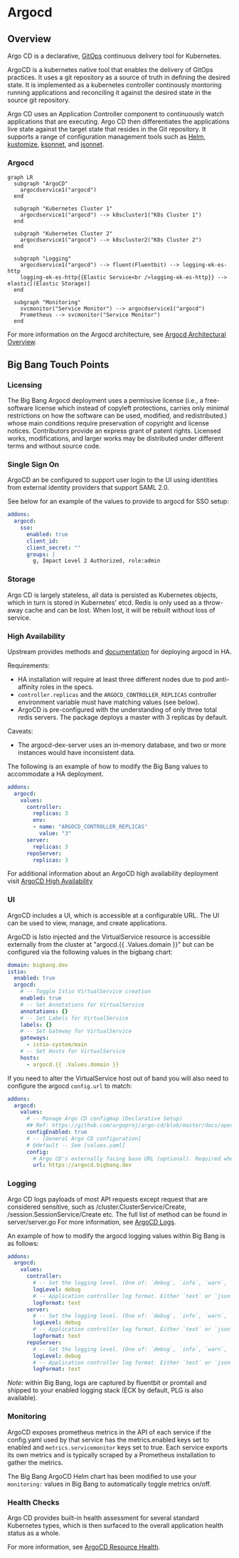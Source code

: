 # Argocd

## Overview

Argo CD is a declarative, [GitOps](https://www.gitops.tech/) continuous delivery tool for Kubernetes.

ArgoCD is a kubernetes native tool that enables the delivery of GitOps practices.  It uses a git repository as a source of truth in defining the desired state.  It is implemented as a kubernetes controller continously montoring running applications and reconciling it against the desired state in the source git repository.


Argo CD uses an Application Controller component to continuously watch applications that are executing.  Argo CD then differentiates the applications live state against the target state that resides in the Git repository. It supports a range of configuration management tools such as [Helm](https://helm.sh/), [kustomize](https://kustomize.io/), [ksonnet](https://ksonnet.io/get-started/), and [jsonnet](https://jsonnet.org/).

### Argocd

```mermaid
graph LR
  subgraph "ArgoCD"
    argocdservice1("argocd")
  end

  subgraph "Kubernetes Cluster 1"
    argocdservice1("argocd") --> k8scluster1("K8s Cluster 1")
  end

  subgraph "Kubernetes Cluster 2"
    argocdservice1("argocd") --> k8scluster2("K8s Cluster 2")
  end

  subgraph "Logging"
    argocdservice1("argocd") --> fluent(Fluentbit) --> logging-ek-es-http
    logging-ek-es-http{{Elastic Service<br />logging-ek-es-http}} --> elastic[(Elastic Storage)]
  end

  subgraph "Monitoring"
    svcmonitor("Service Monitor") --> argocdservice1("argocd")
    Prometheus --> svcmonitor("Service Monitor")
  end
```

For more information on the Argocd architecture, see [Argocd Architectural Overview](https://argo-cd.readthedocs.io/en/stable/operator-manual/architecture/).

## Big Bang Touch Points

### Licensing

The Big Bang Argocd deployment uses a permissive license (i.e., a free-software license which instead of copyleft protections, carries only minimal restrictions on how the software can be used, modified, and redistributed.) whose main conditions require preservation of copyright and license notices. Contributors provide an express grant of patent rights. Licensed works, modifications, and larger works may be distributed under different terms and without source code.

### Single Sign On

ArgoCD an be configured to support user login to the UI using identities from external identity providers that support SAML 2.0.

See below for an example of the values to provide to argocd for SSO setup:

```yaml
addons:
  argocd:
    sso:
      enabled: true
      client_id:
      client_secret: ""
      groups: |
        g, Impact Level 2 Authorized, role:admin
```

### Storage

Argo CD is largely stateless, all data is persisted as Kubernetes objects, which in turn is stored in Kubernetes' etcd. Redis is only used as a throw-away cache and can be lost. When lost, it will be rebuilt without loss of service.

### High Availability

Upstream provides methods and [documentation](https://argo-cd.readthedocs.io/en/stable/operator-manual/high_availability/#argocd-dex-server-argocd-redis) for deploying argocd in HA.

Requirements:
- HA installation will require at least three different nodes due to pod anti-affinity roles in the specs.
- `controller.replicas` and the `ARGOCD_CONTROLLER_REPLICAS` controller environment variable must have matching values (see below).
- ArgoCD is pre-configured with the understanding of only three total redis servers. The package deploys a master with 3 replicas by default.

Caveats:
- The argocd-dex-server uses an in-memory database, and two or more instances would have inconsistent data.

The following is an example of how to modify the Big Bang values to accommodate a HA deployment.

```yaml
addons:
  argocd:
    values:
      controller:
        replicas: 3
        env:
        - name: "ARGOCD_CONTROLLER_REPLICAS"
          value: "3"
      server:
        replicas: 3
      repoServer:
        replicas: 3
```

For additional information about an ArgoCD high availability deployment visit [ArgoCD High Availability](https://argo-cd.readthedocs.io/en/stable/operator-manual/installation/#high-availability)

### UI

ArgoCD includes a UI, which is accessible at a configurable URL. The UI can be used to view, manage, and create applications.

ArgoCD is Istio injected and the VirtualService resource is accessible externally from the cluster at "argocd.{{ .Values.domain }}" but can be configured via the following values in the bigbang chart:

```yaml
domain: bigbang.dev
istio:
  enabled: true
  argocd:
    # -- Toggle Istio VirtualService creation
    enabled: true
    # -- Set Annotations for VirtualService
    annotations: {}
    # -- Set Labels for VirtualService
    labels: {}
    # -- Set Gateway for VirtualService
    gateways:
      - istio-system/main
    # -- Set Hosts for VirtualService
    hosts:
      - argocd.{{ .Values.domain }}

```

If you need to alter the VirtualService host out of band you will also need to configure the argocd `config.url` to match:

```yaml
addons:
  argocd:
    values:
      # -- Manage Argo CD configmap (Declarative Setup)
      ## Ref: https://github.com/argoproj/argo-cd/blob/master/docs/operator-manual/argocd-cm.yaml
      configEnabled: true
      # -- [General Argo CD configuration]
      # @default -- See [values.yaml]
      config:
        # Argo CD's externally facing base URL (optional). Required when configuring SSO
        url: https://argocd.bigbang.dev        
```

### Logging

Argo CD logs payloads of most API requests except request that are considered sensitive, such as /cluster.ClusterService/Create, /session.SessionService/Create etc. The full list of method can be found in server/server.go For more information, see [ArgoCD Logs](https://argo-cd.readthedocs.io/en/stable/operator-manual/security/#logging).

An example of how to modify the argocd logging values within Big Bang is as follows:

```yaml
addons:
  argocd:
    values:
      controller:
        # -- Set the logging level. (One of: `debug`, `info`, `warn`, `error`)
        logLevel: debug
        # -- Application controller log format. Either `text` or `json`
        logFormat: text
      server:
        # -- Set the logging level. (One of: `debug`, `info`, `warn`, `error`)
        logLevel: debug
        # -- Application controller log format. Either `text` or `json`
        logFormat: text    
      repoServer:
        # -- Set the logging level. (One of: `debug`, `info`, `warn`, `error`)
        logLevel: debug
        # -- Application controller log format. Either `text` or `json`
        logFormat: text           
```

_Note:_ within Big Bang, logs are captured by fluentbit or promtail and shipped to your enabled logging stack (ECK by default, PLG is also available).

### Monitoring

ArgoCD exposes prometheus metrics in the API of each service if the config.yaml used by that service has the metrics.enabled keys set to enabled and `metrics.servicemonitor` keys set to true. Each service exports its own metrics and is typically scraped by a Prometheus installation to gather the metrics.

The Big Bang ArgoCD Helm chart has been modified to use your `monitoring:` values in Big Bang to automatically toggle metrics on/off.

### Health Checks

Argo CD provides built-in health assessment for several standard Kubernetes types, which is then surfaced to the overall application health status as a whole.

For more information, see [ArgoCD Resource Health](https://argo-cd.readthedocs.io/en/stable/operator-manual/health/).
